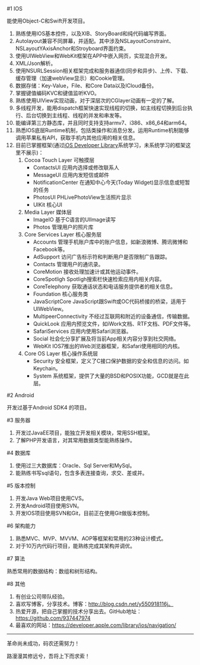 #1 IOS

能使用Object-C和Swift开发项目。

1. 熟练使用IOS基本控件，以及XIB、StoryBoard和纯代码编写界面。
2. Autolayout兼容不同屏幕，并适配。其中涉及NSLayoutConstraint、NSLayoutYAxisAnchor和Stroyboard界面约束。
3. 使用UIWebView和WebKit框架在APP中嵌入网页，实现混合开发。
4. XML/Json解析。
5. 使用NSURLSession相关框架完成和服务器通信(同步和异步)、上传、下载、缓存管理（加速webView显示）和Cookie管理。
6. 数据存储：Key-Value，File、和Core Data以及ICloud备份。
7. 掌握键值编码KVC和键值监听KVO。
8. 熟练使用UIView实现动画，对于深层次的CGlayer动画有一定的了解。
9. 多线程开发，能用dispatch框架快速实现线程的切换，如主线程切换到后台执行、后台切换到主线程、线程的并发和串发等。
10. 能编译第三方静态库，并且同时支持支持armv7、i386、x86_64和arm64。
11. 熟悉IOS底层Runtime机制，包括类操作和消息分发。运用Runtime机制能够调用苹果私有API，获取手机内其他应用的相关信息。
12. 目前已掌握框架(通过[iOS Developer Library](https://developer.apple.com/library/ios/navigation/)系统学习，未系统学习的框架这里不展示)：
	1. Cocoa Touch Layer 可触摸层
		- ContactsUI 应用内选择或修改联系人
		- MessageUI 应用内发短信或邮件
		- NotificationCenter 在通知中心今天(Today Widget)显示信息或短暂的任务
		- PhotosUI PHLivePhotoView生活照片显示
		- UIKit 核心UI
	2. Media Layer 媒体层
		- ImageIO 基于C语言的UIImage读写
		- Photos 管理用户的照片库
	3. Core Services Layer 核心服务层
		- Accounts 管理手机账户库中的账户信息，如新浪微博、腾讯微博和Facebook等。
		- AdSupport 访问广告标示符和判断用户是否限制广告跟踪。
		- Contacts 管理用户的通讯录。
		- CoreMotion 接收处理加速计或其他运动事件。
		- CoreSpotligh Spotligh搜索栏快速检索应用内相关内容。
		- CoreTelephony 获取通话状态和电话服务提供者的相关信息。
		- Foundation 核心服务类
		- JavaScriptCore JavaScript跟Swift或OC代码桥接的桥梁，适用于UIWebView。
		- MultipeerConnectivity 不经过互联网和附近的设备通信，传输数据。
		- QuickLook 应用内预览文件，如iWork文档、RTF文档、PDF文件等。
		- SafariServices 应用内使用Safari浏览器。
		- Social 社会化分享扩展及将当前App相关内容分享到社交网络。
		- WebKit IOS7推出的Web浏览器框架，和Safari使用相同的内核。
	4. Core OS Layer 核心操作系统层
		- Security 安全框架，定义了C接口保护数据的安全和信息的访问。如Keychain。
		- System 系统框架，提供了大量的BSD和POSIX功能，GCD就是在此层。
        

#2 Android

开发过基于Android SDK4 的项目。

#3 服务器

1. 开发过JavaEE项目，能独立开发相关模块，常用SSH框架。
2. 了解PHP开发语言，对其常用数据类型能熟练操作。

#4 数据库

1. 使用过三大数据库：Oracle、Sql Server和MySql。
2. 能熟练书写sql语句，包含多表连接查询，求交、差或并。

#5 版本控制

1. 开发Java Web项目使用CVS。
2. 开发Android项目使用SVN。
3. 开发IOS项目使用SVN和Git，目前正在使用Git做版本控制。

#6 架构能力

1. 熟悉MVC、MVP、MVVM、AOP等框架和常用的23种设计模式。
2. 对于10万内代码行项目，能熟练完成其架构并调优。

#7 算法

熟悉常用的数据结构：数组和树形结构。

#8 其他

1. 有创业公司带队经验。
2. 喜欢写博客，分享技术。博客：http://blog.csdn.net/y550918116j。
3. 热爱开源，把自己掌握的技术分享出去。GitHub地址：https://github.com/937447974
4. 最喜欢的网站：https://developer.apple.com/library/ios/navigation/

----

革命尚未成功，码农还需努力！

路漫漫其修远兮，吾将上下而求索！



